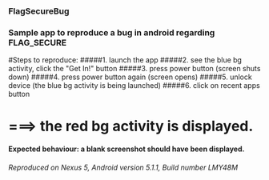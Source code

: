 ### FlagSecureBug
### Sample app to reproduce a bug in android regarding FLAG_SECURE

#Steps to reproduce:
####\#1. launch the app
####\#2. see the blue bg activity, click the "Get In!" button
####\#3. press power button (screen shuts down)
####\#4. press power button again (screen opens)
####\#5. unlock device (the blue bg activity is being launched)
####\#6. click on recent apps button 
#  ===> the red bg activity is displayed.

#### Expected behaviour: a blank screenshot should have been displayed.



###### Reproduced on Nexus 5, Android version 5.1.1, Build number LMY48M
